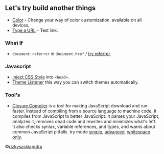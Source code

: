 ## Let's try build another things
- [Color](https://rizkysaskiaputra.github.io/lab/color) - Change your way of color customization, available on all devices.
- [Type a URL](https://rizkysaskiaputra.github.io/lab/type-a-url) - Test link.

### What If
- `document.referrer` in `document.href` / [try referrer](https://rizkysaskiaputra.github.io/lab/referrer-in-href).

### Javascript
- [Inject CSS Style](https://rizkysaskiaputra.github.io/lab/style-inject) into `<head>`.
- [Theme Listener](https://rizkysaskiaputra.github.io/lab/theme-listener) this way you can switch themes automatically.

### Tool's
- [Closure Compiler](https://developers.google.com/closure/compiler/docs/gettingstarted_api) is a tool for making JavaScript download and run faster. Instead of compiling from a source language to machine code, it compiles from JavaScript to better JavaScript. It parses your JavaScript, analyzes it, removes dead code and rewrites and minimizes what's left. It also checks syntax, variable references, and types, and warns about common JavaScript pitfalls. try mode [simple](https://rizkysaskiaputra.github.io/lab/compiler-simple), [advanced](https://rizkysaskiaputra.github.io/lab/compiler-advanced), [whitespace only](https://rizkysaskiaputra.github.io/lab/compiler-whitespace-only).

&#169;[rizkysaskiaputra](https://rizkysaskiaputra.blogspot.com/)
